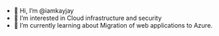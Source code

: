 - 👋 Hi, I’m @iamkayjay
- 👀 I’m interested in Cloud infrastructure and security
- 🌱 I’m currently learning about Migration of web applications to Azure.
  

<!---
iamkayjay/iamkayjay is a ✨ special ✨ repository because its `README.md` (this file) appears on your GitHub profile.
You can click the Preview link to take a look at your changes.
--->
